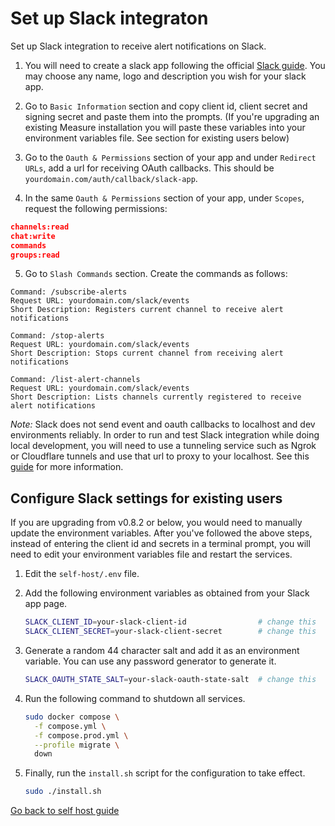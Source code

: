 # Set up Slack integraton

Set up Slack integration to receive alert notifications on Slack.

1. You will need to create a slack app following the official [Slack guide](https://docs.slack.dev/quickstart/). You may choose any name, logo and description you wish for your slack app.

2. Go to `Basic Information` section and copy client id, client secret and signing secret and paste them into the prompts. (If you're upgrading an existing Measure installation you will paste these variables into your environment variables file. See section for existing users below)

3. Go to the `Oauth & Permissions` section of your app and under `Redirect URLs`, add a url for receiving OAuth callbacks. This should be `yourdomain.com/auth/callback/slack-app`.

4. In the same `Oauth & Permissions` section of your app, under `Scopes`, request the following permissions:
```json
channels:read
chat:write
commands
groups:read
```

5. Go to `Slash Commands` section. Create the commands as follows:
```
Command: /subscribe-alerts 
Request URL: yourdomain.com/slack/events
Short Description: Registers current channel to receive alert notifications

Command: /stop-alerts 
Request URL: yourdomain.com/slack/events
Short Description: Stops current channel from receiving alert notifications

Command: /list-alert-channels 
Request URL: yourdomain.com/slack/events
Short Description: Lists channels currently registered to receive alert notifications
```

*Note:* Slack does not send event and oauth callbacks to localhost and dev environments reliably. In order to run and test Slack integration while doing local development, you will need to use a tunneling service such as Ngrok or Cloudflare tunnels and use that url to proxy to your localhost. See this [guide](https://docs.slack.dev/tools/node-slack-sdk/tutorials/local-development/#using-a-local-request-url-for-development) for more information.


## Configure Slack settings for existing users

If you are upgrading from v0.8.2 or below, you would need to manually update the environment variables. After you've followed the above steps, instead of entering the client id and secrets in a terminal prompt, you will need to edit your environment variables file
and restart the services.

1. Edit the `self-host/.env` file.

2. Add the following environment variables as obtained from your Slack app page.

    ```sh
    SLACK_CLIENT_ID=your-slack-client-id                # change this
    SLACK_CLIENT_SECRET=your-slack-client-secret        # change this
    ```

3. Generate a random 44 character salt and add it as an environment variable. You can use any password generator to generate it. 

    ```sh
    SLACK_OAUTH_STATE_SALT=your-slack-oauth-state-salt  # change this
    ```

4. Run the following command to shutdown all services.

    ```sh
    sudo docker compose \
      -f compose.yml \
      -f compose.prod.yml \
      --profile migrate \
      down
    ```

5. Finally, run the `install.sh` script for the configuration to take effect.

    ```sh
    sudo ./install.sh
    ```

[Go back to self host guide](./README.md)
